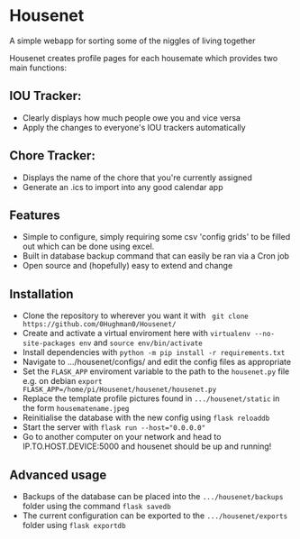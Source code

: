 # Housenet
A simple webapp for sorting some of the niggles of living together

Housenet creates profile pages for each housemate which provides two main functions:

## IOU Tracker:

* Clearly displays how much people owe you and vice versa
* Apply the changes to everyone's IOU trackers automatically

## Chore Tracker:

* Displays the name of the chore that you're currently assigned
* Generate an .ics to import into any good calendar app


## Features

* Simple to configure, simply requiring some csv 'config grids' to be filled out which can be done using excel.
* Built in database backup command that can easily be ran via a Cron job
* Open source and (hopefully) easy to extend and change


## Installation

* Clone the repository to wherever you want it with ` git clone https://github.com/0Hughman0/Housenet/`
* Create and activate a virtual enviroment here with `virtualenv --no-site-packages env` and `source env/bin/activate`
* Install dependencies with `python -m pip install -r requirements.txt`
* Navigate to .../housenet/configs/ and edit the config files as appropriate
* Set the `FLASK_APP` enviroment variable to the path to the `housenet.py` file e.g. on debian `export FLASK_APP=/home/pi/Housenet/housenet/housenet.py`
* Replace the template profile pictures found in `.../housenet/static` in the form `housematename.jpeg`
* Reinitialise the database with the new config using `flask reloaddb`
* Start the server with `flask run --host="0.0.0.0"`
* Go to another computer on your network and head to IP.TO.HOST.DEVICE:5000 and housenet should be up and running!

## Advanced usage

* Backups of the database can be placed into the `.../housenet/backups` folder using the command `flask savedb`
* The current configuration can be exported to the `.../housenet/exports` folder using `flask exportdb`





